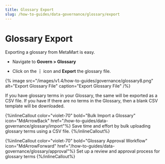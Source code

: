```yaml
---
title: Glossary Export
slug: /how-to-guides/data-governance/glossary/export
---
```


# Glossary Export

Exporting a glossary from MetaMart is easy.

- Navigate to **Govern > Glossary**

- Click on the **⋮** icon and **Export** the glossary file.

{% image
src="/images/v1.4/how-to-guides/governance/glossary8.png"
alt="Export Glossary File"
caption="Export Glossary File"
/%}

If you have glossary terms in your Glossary, the same will be exported as a CSV file. If you have If there are no terms in the Glossary, then a blank CSV template will be downloaded.

{%inlineCallout
  color="violet-70"
  bold="Bulk Import a Glossary"
  icon="MdArrowBack"
  href="/how-to-guides/data-governance/glossary/import"%}
  Save time and effort by bulk uploading glossary terms using a CSV file.
{%/inlineCallout%}

{%inlineCallout
  color="violet-70"
  bold="Glossary Approval Workflow"
  icon="MdArrowForward"
  href="/how-to-guides/data-governance/glossary/approval"%}
  Set up a review and approval process for glossary terms
{%/inlineCallout%}